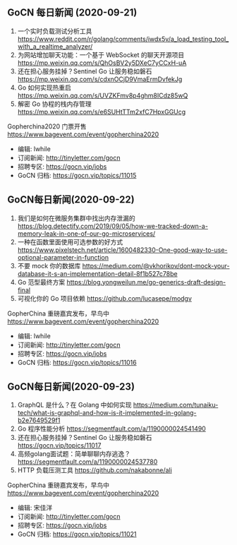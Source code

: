 ## GoCN 每日新闻 (2020-09-21)

1. 一个实时负载测试分析工具 https://www.reddit.com/r/golang/comments/iwdx5v/a_load_testing_tool_with_a_realtime_analyzer/
2. 为网站增加聊天功能：一个基于 WebSocket 的聊天开源项目 https://mp.weixin.qq.com/s/QhOsBV2y5DXeC7yCCxH-uA
3. 还在担心服务挂掉？Sentinel Go 让服务稳如磐石 https://mp.weixin.qq.com/s/cdxnOCjD9VmaErmDvfekJg
4. Go 如何实现热重启 https://mp.weixin.qq.com/s/UVZKFmv8p4ghm8ICdz85wQ
5. 解密 Go 协程的栈内存管理 https://mp.weixin.qq.com/s/e6SUHtTTm2xfC7HpxGGUcg

Gopherchina2020 门票开售 https://www.bagevent.com/event/gopherchina2020

* 编辑: lwhile 
* 订阅新闻: http://tinyletter.com/gocn 
* 招聘专区: https://gocn.vip/jobs
* GoCN 归档: https://gocn.vip/topics/11015

## GoCN每日新闻(2020-09-22)

1. 我们是如何在微服务集群中找出内存泄漏的 https://blog.detectify.com/2019/09/05/how-we-tracked-down-a-memory-leak-in-one-of-our-go-microservices/
2. 一种在函数里面使用可选参数的好方式 https://www.pixelstech.net/article/1600482330-One-good-way-to-use-optional-parameter-in-function
3. 不要 mock 你的数据库 https://medium.com/@vkhorikov/dont-mock-your-database-it-s-an-implementation-detail-8f1b527c78be
4. Go 范型最终方案 https://blog.yongweilun.me/go-generics-draft-design-final
5. 可视化你的 Go 项目依赖 https://github.com/lucasepe/modgv

GopherChina 重磅嘉宾发布，早鸟中 https://www.bagevent.com/event/gopherchina2020

* 编辑: lwhile
* 订阅新闻: http://tinyletter.com/gocn
* 招聘专区: https://gocn.vip/jobs
* GoCN 归档: https://gocn.vip/topics/11016

## GoCN每日新闻(2020-09-23)

1. GraphQL 是什么？在 Golang 中如何实现 https://medium.com/tunaiku-tech/what-is-graphql-and-how-is-it-implemented-in-golang-b2e7649529f1
2. Go 程序性能分析 https://segmentfault.com/a/1190000024541490
3. 还在担心服务挂掉？Sentinel Go 让服务稳如磐石 https://gocn.vip/topics/11017
4. 高频golang面试题：简单聊聊内存逃逸？https://segmentfault.com/a/1190000024537780
5. HTTP 负载压测工具 https://github.com/nakabonne/ali

GopherChina 重磅嘉宾发布，早鸟中 https://www.bagevent.com/event/gopherchina2020

* 编辑: 宋佳洋
* 订阅新闻: http://tinyletter.com/gocn
* 招聘专区: https://gocn.vip/jobs
* GoCN 归档: https://gocn.vip/topics/11021
